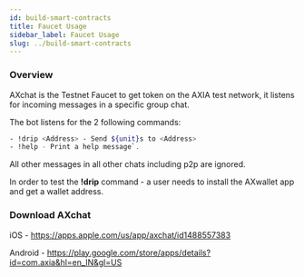 ```yaml
---
id: build-smart-contracts
title: Faucet Usage
sidebar_label: Faucet Usage
slug: ../build-smart-contracts
---
```



### Overview
AXchat is the Testnet Faucet to get token on the AXIA test network, it listens for incoming messages in a specific group chat.

The bot listens for the 2 following commands:
```bash
- !drip <Address> - Send ${unit}s to <Address>
- !help - Print a help message`.
```
All other messages in all other chats including p2p are ignored.

In order to test the **!drip** command - a user needs to install the AXwallet app and get a wallet address. 

### Download AXchat

iOS - https://apps.apple.com/us/app/axchat/id1488557383

Android - https://play.google.com/store/apps/details?id=com.axia&hl=en_IN&gl=US
